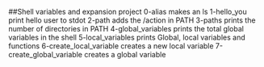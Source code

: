 ##Shell variables and expansion project
0-alias makes an ls
1-hello_you print hello user to stdot
2-path adds the /action in PATH
3-paths prints the number of directories in PATH
4-global_variables prints the total global variables in the shell
5-local_variables prints Global, local variables and functions
6-create_local_variable creates a new local variable
7-create_global_variable creates a global variable
